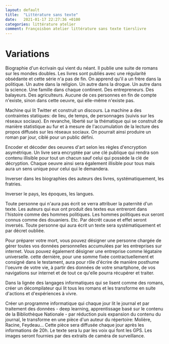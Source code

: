 ```yaml
---
layout: default
title:  "Littérature sans texte"
date:   2021-01-17 22:27:36 +0100
categories: littérature atelier
comment: Françoisbon atelier littérature sans texte tierslivre
---
```


# Variations

Biographie d'un écrivain qui vient du néant. Il publie une suite de romans sur les mondes doubles. Les livres sont publiés avec une régularité obsédante et cette série n'a pas de fin. On apprend qu'il a un frère dans la politique. Un autre dans la religion. Un autre dans la drogue. Un autre dans la science. Une famille dans chaque continent. Des entrepreneurs. Des balayeurs. Des agriculteurs. Aucune de ces personnes en fin de compte n'existe, sinon dans cette oeuvre, qui elle-même n'existe pas.  

Machine qui lit Twitter et construit un discours. La machine a des contraintes statiques: de lieu, de temps, de personnages (suivis sur les réseaux sociaux). En revanche, liberté sur la thématique qui se construit de manière statistique au fur et à mesure de l'accumulation de la lecture des propos diffusés sur les réseaux sociaux. On pourrait ainsi produire un roman par jour, ciblé pour un public défini.

Encoder et décoder des oeuvres d'art selon les règles d'encryption asymétrique. Un livre sera encryptée par une clé publique qui rendra son contenu illisible pour tout un chacun sauf celui qui possède la clé de décryption. Chaque oeuvre ainsi sera également illisible pour tous mais aura un sens unique pour celui qui le demandera.

Inverser dans les biographies des auteurs des livres, systématiquement, les fratries.  

Inverser le pays, les époques, les langues.  

Toute personne qui n'aura pas écrit se verra attribuer la paternité d'un texte. Les auteurs qui eux ont produit des textes eux entreront dans l'histoire comme des hommes politiques. Les hommes politiques eux seront connus comme des douaniers. Etc. Par décrêt cause et effet seront inversés.
Toute personne qui aura écrit un texte sera systématiquement et par décret oubliée.

Pour préparer votre mort, vous pouvez désigner une personne chargée de gérer toutes vos données personnelles accumulées par les entreprises sur internet. Vous pouvez également désigner une entreprise comme légataire universelle. cette dernière, pour une somme fixée contractuellement et consigné dans le testament, aura pour rôle d'écrire de manière posthume l'oeuvre de votre vie, à partir des données de votre smartphone, de vos navigations sur internet et de tout ce qu'elle pourra récupérer et traiter.

Dans la lignée des langages informatiques qui se lisent comme des romans, créer un décompilateur qui lit tous les romans et les transforme en suite d'actions et d'expériences à vivre.  

Créer un programme informatique qui chaque jour lit le journal et par traitement des données - deep learning, apprentissage basé sur le contenu de la Bibliothèque Nationale - par réduction puis expansion du contenu du journal, le transforme en une  pièce d'un auteur du répertoire: Molière, Racine, Feydeau... Cette pièce sera diffusée chaque jour après les informations de 20h. Le texte sera lu par les voix qui font les GPS. Les images seront fournies par des extraits de caméra de surveillance.






